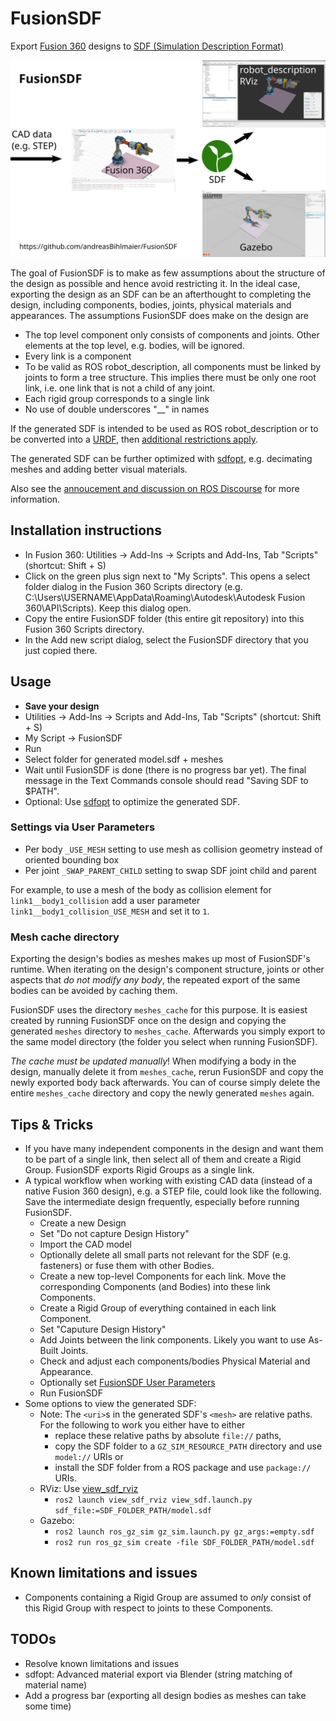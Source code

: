 # FusionSDF

Export [Fusion 360](https://www.autodesk.com/products/fusion-360/) designs to [SDF (Simulation Description Format)](http://sdformat.org/)

![FusionSDF](docs/img/FusionSDF.jpg)

The goal of FusionSDF is to make as few assumptions about the structure of the design as possible and hence avoid restricting it. In the ideal case, exporting the design as an SDF can be an afterthought to completing the design, including components, bodies, joints, physical materials and appearances. The assumptions FusionSDF does make on the design are
- The top level component only consists of components and joints. Other elements at the top level, e.g. bodies, will be ignored.
- Every link is a component
- To be valid as ROS robot_description, all components must be linked by joints to form a tree structure. This implies there must be only one root link, i.e. one link that is not a child of any joint.
- Each rigid group corresponds to a single link
- No use of double underscores "__" in names

If the generated SDF is intended to be used as ROS robot_description or to be converted into a [URDF](https://docs.ros.org/en/rolling/Tutorials/Intermediate/URDF/URDF-Main.html), then [additional restrictions apply](https://github.com/ros/sdformat_urdf/blob/rolling/sdformat_urdf/README.md).

The generated SDF can be further optimized with [sdfopt](sdfopt/README.md), e.g. decimating meshes and adding better visual materials.

Also see the [annoucement and discussion on ROS Discourse](https://discourse.ros.org/t/fusionsdf-export-fusion-360-cad-designs-to-sdf/39430) for more information.

## Installation instructions
- In Fusion 360: Utilities -> Add-Ins -> Scripts and Add-Ins, Tab "Scripts" (shortcut: Shift + S)
- Click on the green plus sign next to "My Scripts". This opens a select folder dialog in the Fusion 360 Scripts directory (e.g. C:\Users\USERNAME\AppData\Roaming\Autodesk\Autodesk Fusion 360\API\Scripts). Keep this dialog open.
- Copy the entire FusionSDF folder (this entire git repository) into this Fusion 360 Scripts directory.
- In the Add new script dialog, select the FusionSDF directory that you just copied there.


## Usage
- **Save your design**
- Utilities -> Add-Ins -> Scripts and Add-Ins, Tab "Scripts" (shortcut: Shift + S)
- My Script -> FusionSDF
- Run
- Select folder for generated model.sdf + meshes
- Wait until FusionSDF is done (there is no progress bar yet). The final message in the Text Commands console should read "Saving SDF to $PATH".
- Optional: Use [sdfopt](sdfopt/README.md) to optimize the generated SDF.

### Settings via User Parameters
- Per body `_USE_MESH` setting to use mesh as collision geometry instead of oriented bounding box
- Per joint `_SWAP_PARENT_CHILD` setting to swap SDF joint child and parent

For example, to use a mesh of the body as collision element for `link1__body1_collision` add a user parameter `link1__body1_collision_USE_MESH` and set it to `1`.

### Mesh cache directory
Exporting the design's bodies as meshes makes up most of FusionSDF's runtime. When iterating on the design's component structure, joints or other aspects that _do not modify any body_, the repeated export of the same bodies can be avoided by caching them.

FusionSDF uses the directory `meshes_cache` for this purpose. It is easiest created by running FusionSDF once on the design and copying the generated `meshes` directory to `meshes_cache`. Afterwards you simply export to the same model directory (the folder you select when running FusionSDF).

_The cache must be updated manually_! When modifying a body in the design, manually delete it from `meshes_cache`, rerun FusionSDF and copy the newly exported body back afterwards. You can of course simply delete the entire `meshes_cache` directory and copy the newly generated `meshes` again.


## Tips & Tricks
- If you have many independent components in the design and want them to be part of a single link, then select all of them and create a Rigid Group. FusionSDF exports Rigid Groups as a single link.
- A typical workflow when working with existing CAD data (instead of a native Fusion 360 design), e.g. a STEP file, could look like the following. Save the intermediate design frequently, especially before running FusionSDF.
  - Create a new Design
  - Set "Do not capture Design History"
  - Import the CAD model
  - Optionally delete all small parts not relevant for the SDF (e.g. fasteners) or fuse them with other Bodies.
  - Create a new top-level Components for each link. Move the corresponding Components (and Bodies) into these link Components.
  - Create a Rigid Group of everything contained in each link Component.
  - Set "Caputure Design History"
  - Add Joints between the link components. Likely you want to use As-Built Joints.
  - Check and adjust each components/bodies Physical Material and Appearance.
  - Optionally set [FusionSDF User Parameters](#settings-via-user-parameters)
  - Run FusionSDF
- Some options to view the generated SDF:
  - Note: The `<uri>`s in the generated SDF's `<mesh>` are relative paths. For the following to work you either have to either
    - replace these relative paths by absolute `file://` paths,
    - copy the SDF folder to a `GZ_SIM_RESOURCE_PATH` directory and use `model://` URIs or
    - install the SDF folder from a ROS package and use `package://` URIs.
  - RViz: Use [view_sdf_rviz](https://github.com/Yadunund/view_sdf_rviz)
    - `ros2 launch view_sdf_rviz view_sdf.launch.py sdf_file:=SDF_FOLDER_PATH/model.sdf`
  - Gazebo:
    - `ros2 launch ros_gz_sim gz_sim.launch.py gz_args:=empty.sdf`
    - `ros2 run ros_gz_sim create -file SDF_FOLDER_PATH/model.sdf`


## Known limitations and issues
- Components containing a Rigid Group are assumed to _only_ consist of this Rigid Group with respect to joints to these Components.


## TODOs
- Resolve known limitations and issues
- sdfopt: Advanced material export via Blender (string matching of material name)
- Add a progress bar (exporting all design bodies as meshes can take some time)